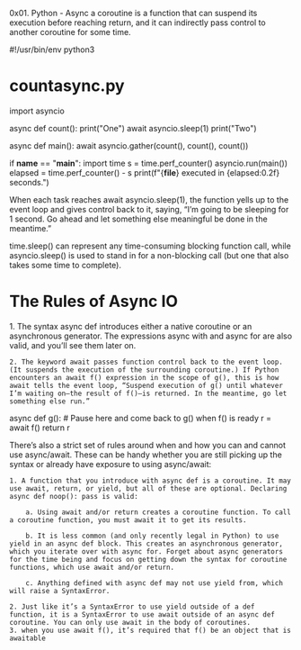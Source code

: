 0x01. Python - Async
 a coroutine is a function that can suspend its execution before reaching return, and it can indirectly pass control to another coroutine for some time.

 #!/usr/bin/env python3
# countasync.py

import asyncio

async def count():
    print("One")
    await asyncio.sleep(1)
    print("Two")

async def main():
    await asyncio.gather(count(), count(), count())

if __name__ == "__main__":
    import time
    s = time.perf_counter()
    asyncio.run(main())
    elapsed = time.perf_counter() - s
    print(f"{__file__} executed in {elapsed:0.2f} seconds.")

When each task reaches await asyncio.sleep(1), the function yells up to the event loop and gives control back to it, saying, “I’m going to be sleeping for 1 second. Go ahead and let something else meaningful be done in the meantime.”

time.sleep() can represent any time-consuming blocking function call, while asyncio.sleep() is used to stand in for a non-blocking call (but one that also takes some time to complete).

<h1>The Rules of Async IO</h1>
    1. The syntax async def introduces either a native coroutine or an asynchronous generator. The expressions async with and async for are also valid, and you’ll see them later on.

    2. The keyword await passes function control back to the event loop. (It suspends the execution of the surrounding coroutine.) If Python encounters an await f() expression in the scope of g(), this is how await tells the event loop, “Suspend execution of g() until whatever I’m waiting on—the result of f()—is returned. In the meantime, go let something else run.”

async def g():
    # Pause here and come back to g() when f() is ready
    r = await f()
    return r

There’s also a strict set of rules around when and how you can and cannot use async/await. These can be handy whether you are still picking up the syntax or already have exposure to using async/await:

    1. A function that you introduce with async def is a coroutine. It may use await, return, or yield, but all of these are optional. Declaring async def noop(): pass is valid:

        a. Using await and/or return creates a coroutine function. To call a coroutine function, you must await it to get its results.

        b. It is less common (and only recently legal in Python) to use yield in an async def block. This creates an asynchronous generator, which you iterate over with async for. Forget about async generators for the time being and focus on getting down the syntax for coroutine functions, which use await and/or return.

        c. Anything defined with async def may not use yield from, which will raise a SyntaxError.

    2. Just like it’s a SyntaxError to use yield outside of a def function, it is a SyntaxError to use await outside of an async def coroutine. You can only use await in the body of coroutines.
    3. when you use await f(), it’s required that f() be an object that is awaitable